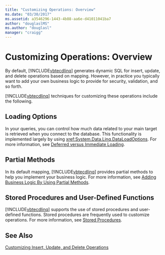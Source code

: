 ```yaml
---
title: "Customizing Operations: Overview"
ms.date: "03/30/2017"
ms.assetid: a3546296-1443-4b88-aa6e-d41011041ba7
author: "douglaslMS"
ms.author: "douglasl"
manager: "craigg"
---
```

# Customizing Operations: Overview
By default, [!INCLUDE[vbtecdlinq](../../../../../../includes/vbtecdlinq-md.md)] generates dynamic SQL for insert, update, and delete operations based on mapping. However, in practice you typically want to add your own business logic to provide for security, validation, and so forth.  
  
 [!INCLUDE[vbtecdlinq](../../../../../../includes/vbtecdlinq-md.md)] techniques for customizing these operations include the following.  
  
## Loading Options  
 In your queries, you can control how much data related to your main target is retrieved when you connect to the database. This functionality is implemented largely by using <xref:System.Data.Linq.DataLoadOptions>. For more information, see [Deferred versus Immediate Loading](../../../../../../docs/framework/data/adonet/sql/linq/deferred-versus-immediate-loading.md).  
  
## Partial Methods  
 In its default mapping, [!INCLUDE[vbtecdlinq](../../../../../../includes/vbtecdlinq-md.md)] provides partial methods to help you implement your business logic. For more information, see [Adding Business Logic By Using Partial Methods](../../../../../../docs/framework/data/adonet/sql/linq/adding-business-logic-by-using-partial-methods.md).  
  
## Stored Procedures and User-Defined Functions  
 [!INCLUDE[vbtecdlinq](../../../../../../includes/vbtecdlinq-md.md)] supports the use of stored procedures and user-defined functions. Stored procedures are frequently used to customize operations. For more information, see [Stored Procedures](../../../../../../docs/framework/data/adonet/sql/linq/stored-procedures.md).  
  
## See Also  
 [Customizing Insert, Update, and Delete Operations](../../../../../../docs/framework/data/adonet/sql/linq/customizing-insert-update-and-delete-operations.md)
